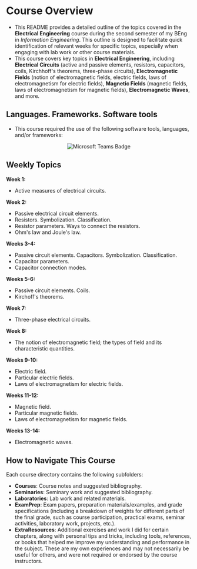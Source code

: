 # Course Overview

- This README provides a detailed outline of the topics covered in the **Electrical Engineering** course during the second semester of my BEng in _Information Engineering_. This outline is designed to facilitate quick identification of relevant weeks for specific topics, especially when engaging with lab work or other course materials.
- This course covers key topics in **Electrical Engineering**, including **Electrical Circuits** (active and passive elements, resistors, capacitors, coils, Kirchhoff's theorems, three-phase circuits), **Electromagnetic Fields** (notion of electromagnetic fields, electric fields, laws of electromagnetism for electric fields), **Magnetic Fields** (magnetic fields, laws of electromagnetism for magnetic fields), **Electromagnetic Waves**, and more.

## Languages. Frameworks. Software tools

- This course required the use of the following software tools, languages, and/or frameworks:

<div align="center">
  
<p>
  <img alt="Microsoft Teams Badge" src="https://img.shields.io/badge/Microsoft Teams-%236264A7?style=for-the-badge&logo=microsoftteams&logoColor=white">
</p>
  
</div>

## Weekly Topics

**Week 1:** 
- Active measures of electrical circuits.

**Week 2:**
- Passive electrical circuit elements.
- Resistors. Symbolization. Classification.
- Resistor parameters. Ways to connect the resistors.
- Ohm's law and Joule's law.

**Weeks 3-4:**
- Passive circuit elements. Capacitors. Symbolization. Classification.
- Capacitor parameters.
- Capacitor connection modes.

**Weeks 5-6:**
- Passive circuit elements. Coils.
- Kirchoff's theorems.

**Week 7:**
- Three-phase electrical circuits.

**Week 8:**
- The notion of electromagnetic field; the types of field and its characteristic quantities.

**Weeks 9-10:**
- Electric field.
- Particular electric fields.
- Laws of electromagnetism for electric fields.

**Weeks 11-12:**
- Magnetic field.
- Particular magnetic fields.
- Laws of electromagnetism for magnetic fields.

**Weeks 13-14:**
- Electromagnetic waves.

## How to Navigate This Course

Each course directory contains the following subfolders:

- **Courses**: Course notes and suggested bibliography.
-  **Seminaries**: Seminary work and suggested bibliography.
- **Laboratories**: Lab work and related materials.
- **ExamPrep**: Exam papers, preparation materials/examples, and grade specifications (including a breakdown of weights for different parts of the final grade, such as course participation, practical exams, seminar activities, laboratory work, projects, etc.).
- **ExtraResources**: Additional exercises and work I did for certain chapters, along with personal tips and tricks, including tools, references, or books that helped me improve my understanding and performance in the subject. These are my own experiences and may not necessarily be useful for others, and were not required or endorsed by the course instructors.
